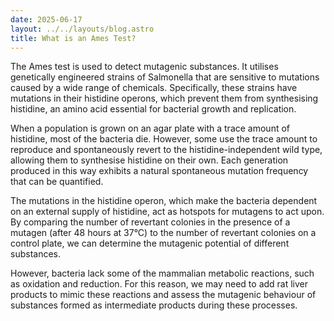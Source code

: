```yaml
---
date: 2025-06-17
layout: ../../layouts/blog.astro
title: What is an Ames Test?
---
```


The Ames test is used to detect mutagenic substances. It utilises genetically engineered strains of Salmonella that are sensitive to mutations caused by a wide range of chemicals. Specifically, these strains have mutations in their histidine operons, which prevent them from synthesising histidine, an amino acid essential for bacterial growth and replication.

When a population is grown on an agar plate with a trace amount of histidine, most of the bacteria die. However, some use the trace amount to reproduce and spontaneously revert to the histidine-independent wild type, allowing them to synthesise histidine on their own. Each generation produced in this way exhibits a natural spontaneous mutation frequency that can be quantified.

The mutations in the histidine operon, which make the bacteria dependent on an external supply of histidine, act as hotspots for mutagens to act upon. By comparing the number of revertant colonies in the presence of a mutagen (after 48 hours at 37°C) to the number of revertant colonies on a control plate, we can determine the mutagenic potential of different substances.

However, bacteria lack some of the mammalian metabolic reactions, such as oxidation and reduction. For this reason, we may need to add rat liver products to mimic these reactions and assess the mutagenic behaviour of substances formed as intermediate products during these processes.
